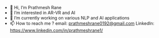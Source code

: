 - 👋 Hi, I’m Prathmesh Rane
- 👀 I’m interested in AR-VR and AI
- 🌱 I’m currently working on various NLP and AI applications
- 📫 How to reach me ?
email: prathmeshrane0192@gmail.com
LinkedIn: https://www.linkedin.com/in/prathmeshrane1/

<!---
psrane8/psrane8 is a ✨ special ✨ repository because its `README.md` (this file) appears on your GitHub profile.
You can click the Preview link to take a look at your changes.
--->
